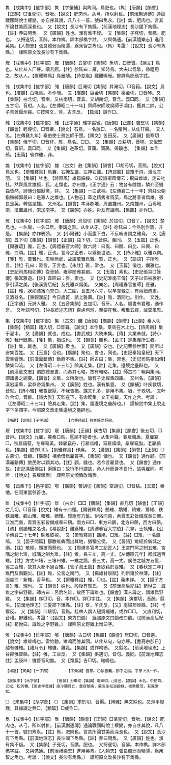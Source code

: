 <!-- { "loadSidebar": true } -->
隽	【戌集中】【隹字部】	隽	【字彙補】與雋同。鳥肥也。（雋）【唐韻】【韻會】【正韻】□徂兗切，音吮。【說文】肥肉也。从弓，所以射隹。【前漢蒯通傳】通論戰國時說士權變，亦自序其說，凡八十一首，號曰雋永。【註】雋，肥肉也。言其所論甘美而深長也。　又【說文】長沙有下雋縣。【前漢地理志】長沙國下雋縣。【註】莽曰閇雋。　又【廣韻】姓也。漢有雋不疑。　又【集韻】子兗切，音臇。肥也。　又捋遂切，音醉。本作檇。詳木部檇字註。　又與儁通。【前漢禮樂志】進用英雋。【人物志】張良體弱而精彊，爲衆智之雋也。（雋）考證：〔【說文】長沙有雋縣。〕　謹照原文改長沙有下雋縣。 

雁	【戌集中】【隹字部】	雁	【唐韻】五宴切【集韻】魚切，□音贗。【說文】鳥也。从隹从人厂聲。讀若鴈。【註】徐鉉曰：雁，知時鳥。大夫以爲摯，昏禮用之，故从人。【爾雅釋鳥】鳧雁醜。【詩邶風】雝雝鳴雁。餘詳鳥部鴈字註。

雂	【戌集中】【隹字部】	雂	【唐韻】巨淹切【集韻】其淹切，□音箝。【說文】鳥也。【廣韻】白喙鳥。本作鳹。　又【廣韻】巨金切【集韻】渠金切，□音琴。又【集韻】枯含切，音堪。又枯南切，音弇。又胡南切，音含。義□同。　又【集韻】五甘切，音玵。人名。【左傳昭二十一年】齊師宋師敗吳師于鴻口，獲其二帥，公子苦雂偃州員。○按釋文，雂，古含反。　【篇海】譌作□。

雃	【戌集中】【隹字部】	雃	【正字通】雃字譌省。【唐韻】【正韻】苦堅切【集韻】【韻會】輕煙切，□音牽。【說文】石鳥。一名雝□，一名精列，从隹幵聲。　又人名。【左傳襄九年】秦伯使士雃乞師于楚。【釋文】苦田反。　又【廣韻】俄寒切【集韻】俄干切，□音豻。雃，鳥名。□□。　又【集韻】丘耕切，音牼。又倪堅切，音姸。義□同。　又【集韻】逆革切，音虉。同鳽。鵁鶄也。　【集韻】本作鳽。【玉篇】省作雃，非。

雄	【戌集中】【隹字部】	雄	〔古文〕赨【集韻】【韻會】□胡弓切，音熊。【說文】鳥父也。【爾雅釋鳥】鳥翼，右掩左雄，左掩右雌。【詩邶風】雄雉于飛，泄泄其羽。　又【集韻】牡也。【詩齊風】雄狐綏綏。○按詩衞風傳云：飛曰雌雄，走曰牝牡。然齊風言雄狐，狐，走類也，亦曰雄。《正字通》云：物各有雌雄，鱗介至蟣蝨皆然，詩傳分屬獸禽，非。　又【集韻】一曰武稱。【左傳襄二十一年】齊莊公朝指殖綽郭最曰：是寡人之雄也。【人物志】草之精秀者爲英，鳥之將羣者爲雄。張良是英，韓信是雄。　又州名。【韻會】本涿郡地，周置雄州。又南雄州，百粵地南，漢置雄州，宋加南字。　又【廣韻】亦姓。舜友有雄陶。【集韻】亦作□。

雅	【戌集中】【隹字部】	雅	【唐韻】烏加切【集韻】於加切，□音丫。【說文】楚烏也。一名鸒，一名□居。秦謂之雅。从隹从牙。【註】徐鉉曰：今俗別作鴉，非是。　【集韻】亦作鴉鵶。　又【小爾雅】小而腹下白，不反哺者謂之雅烏。　又【唐韻】五下切【集韻】【韻會】【正韻】語下切，□音庌。義同。　又【玉篇】正也。【爾雅疏】雅，正也。【周禮春官大師】敎六詩：曰風、曰賦、曰比、曰興、曰雅、曰頌。【註】雅，正也。言今之正者，以爲後世法。　又【詩小雅】以雅以南。【箋】雅，萬舞也。周樂尙武，故謂萬舞爲雅。雅，正也。　又【論語】子所雅言。【註】孔曰：雅言，正言也。【朱註】雅，常也。　又【玉篇】儀也，嫻雅也。【史記司馬相如傳】從車騎，雍容閒雅甚都。　又【玉篇】素也。【史記張耳□餘傳】張耳雅遊。【註】韋昭曰：雅，素也。　又【史記淮南王傳】天子以伍被雅辭，多引漢之美。【後漢竇后紀】及見雅以爲美。　又樂名。【周禮春官笙師】應雅。【註】雅，狀如漆筩而弇口，大二圍，長五尺六寸，以羊韋鞔之，有兩紐疏畫。　又酒器名。【東觀漢記】今日歲首，請上雅壽。【註】雅，酒閜也。別作。　又姓。【正字通】元詩人雅。　又【五音集韻】五加切，音牙。人名。周書有君雅，通作牙。　又叶語可切。【仲長統述志詩】百慮何爲，至要在我。叛散五經，滅棄風雅。

集	【戌集中】【隹字部】	集	〔古文〕雦【唐韻】【廣韻】【韻會】【正韻】秦入切【集韻】【類篇】籍入切，□音箿。【說文】本作雧。羣鳥在木上也。【詩周南】集于灌木。　又【廣韻】就也，成也。【書武成】大統未集。【傳】大業未就。【詩小雅】我行旣集。【箋】集，猶成也。　又【韻會】雜也。【孟子】是集義所生者。【註】集，雜也。　又【廣韻】衆也。　又【廣韻】安也。【史記曹參世家】問所以安集百姓。　又【玉篇】合也。【廣韻】聚也，會也，同也。【史記秦始皇紀】天下雲集響應。【前漢鼂錯傳】動靜不集。【註】師古曰：集，齊也。【史記司馬相如傳】鱗集仰流。　又【左傳昭二十三年】險其走集。【註】走集，邊境之壘辟也。　又【前漢藝文志】劉歆總羣書，而奏其七略，故有輯略。【註】師古曰：輯與集同。謂諸書之總要。【韻會】文集，文所聚也。唐有子史經集四庫。　又州名。【廣韻】漢宕渠縣，梁恭帝爲集州。　又【廣韻】姓也。漢有集壹。　又【韻補】叶疾救切，音就。【詩小雅】我龜旣厭，不我告猶。謀夫孔多，是用不集。猶，于救切。　又叶昨合切，音雜。【詩大雅】天監在下，有命旣集。文王初載，天作之合。考證：〔【左傳昭二十三年】險其走集。【註】集，謂邊境之壘辟也。〕　謹按註中集上脫走字下多謂字。今照原文改走集邊境之壘辟也。 

	【補遺】【寅集】【子字部】		【六書精蘊】與喜好之好同。

雇	【戌集中】【隹字部】	雇	【唐韻】【正韻】侯古切【集韻】【韻會】後五切，□音戸。【說文】九雇，農桑□鳥，扈民不婬者也。从隹戸聲。春雇鳻盾，夏雇竊□，秋雇竊藍，冬雇竊黃。棘雇竊丹，行雇唶唶，宵雇嘖嘖，桑雇竊脂，老雇鷃也。【集韻】或作□□。【爾雅釋鳥】作鳸。　又【廣韻】【集韻】【韻會】【正韻】□古慕切，音顧。【廣韻】相承借爲雇賃字。【集韻】傭也。　又【韻會】通作顧。【前漢鼂錯傳】斂民財以顧其功。【註】顧，讎也。若今言雇賃也。　又【韻會】通作故。【史記馮唐傳註】索隱曰：故行不行謂故，命人行而身不自行，故與雇同。考證：〔【說文】春雇頒盾〕　謹照原文頒盾改鳻盾。 

郀	【酉集下】【邑字部】	郀	【廣韻】苦胡切【集韻】空胡切，□音枯。【玉篇】秦地。在河東當郀首也。

雉	【戌集中】【隹字部】	雉	〔古文〕□□【唐韻】【集韻】直几切【韻會】【正韻】丈几切，□音薙【說文】雉有十四種。【爾雅釋鳥】鷂雉、鷮雉、鳪雉、鷩雉、秩秩海雉、鸐山雉、雗雉、鵫雉。雉絕有力奮。伊洛而南，素質五彩皆備成章曰翬。江淮而南，靑質五彩皆備成章曰鷂。南方曰□，東方曰鶅，北方曰鵗，西方曰鷷。【疏】別諸雉之名也。【易說卦】離爲雉。【周禮春官大宗伯】六摯，士執雉。【公羊傳襄二十七年】昧雉彼視。　又【爾雅釋鳥】鵽鳩，□雉。【註】□雉，一名鵽鳩。　又【晏子問篇】鄒滕雉犇而出其地，猶稱公侯。　又【晉語】雉經於新城之廟。【註】雉經，頭搶而懸也。　又【周禮冬官考工記匠人】王宮門阿之制五雉，宮隅之制七雉，城隅之制九雉。【註】雉，長三丈，高一丈。【左傳隱元年】都城過百雉。【註】方丈曰堵，三堵曰雉。一雉之牆，長三丈，高一丈。侯伯之城方五里，徑三百雉，故其大都不過百雉。【管子海王篇】吾欲藉於臺雉。　又【春秋定二年】雉門及兩觀災。【註】雉，公宮之南門。　又【揚雄甘泉賦】列新雉於林薄。【註】服虔曰：新雉，香草也。　又【爾雅釋詁】雉，□也。【註】義未詳。　又【揚子方言】雉，理也。　又【韻會】姓也。殷後有雉氏。　又【前漢高后紀註】荀悅曰：諱雉之字曰野雞。師古曰：呂后名雉，故臣下諱雉也。【韻會】漢人諱之，謂雉爲野雞。　又【集韻】序□切，音。本作□。詳□字註。　又【集韻】演爾切，音酏。縣名。【前漢地理志】江夏郡下雉縣。【註】雉，羊氏反。【又】南陽郡雉縣。【註】弋爾反。　又【集韻】口駭切，音鍇。桂林人謂人短爲矲雉，或作□□。　又直利切，音稚。野雞也。考證：〔【說文】東方曰鶹〕　謹照原文曰鶹改曰鶅。〔【前漢高后紀註】荀悅曰，諱雉之字野雞。〕　謹照原文野雞上增曰字。 

雊	【戌集中】【隹字部】	雊	【唐韻】古□切【集韻】【韻會】居□切，□音遘。【說文】雄雉鳴也。雷始動，雉鳴而雊其頸。从隹从句，句亦聲。【書高宗肜日】越有雊雉。【禮月令】雉雊，雞乳。【集韻】或作呴鴝。　又縣名。【前漢地理志】上谷郡雊瞀縣。【註】雊，工豆反。　又【集韻】俱遇切，音句。義同。【前漢地理志註】孟康曰：雊瞀音句無。　又【類篇】吉□切。雉鳴也。

	【補遺】【寅集】【宀字部】		【字彙補】音蒙。〇按音義，卽字之譌。字原上从冖作。

	【辰集中】【木字部】		【唐韻】力舉切【集韻】兩舉切，□音呂。【廣韻】木名。中箭笴。　又松，松別種。【南史孝義傳】廋沙彌母亡，晝夜號痛，墓忽生松百餘株，枝葉欝茂，有異常松。

□	【未集中】【糸字部】	□	【集韻】求於切，音渠。【博雅】無文綵也。又薄平鞮屨，其緣謂之無□。【類篇】□或作□。

雋	【戌集中】【隹字部】	雋	【唐韻】【韻會】【正韻】□徂兗切，音吮。【說文】肥肉也。从弓，所以射隹。【前漢蒯通傳】通論戰國時說士權變，亦自序其說，凡八十一首，號曰雋永。【註】雋，肥肉也。言其所論甘美而深長也。　又【說文】長沙有下雋縣。【前漢地理志】長沙國下雋縣。【註】莽曰閇雋。　又【廣韻】姓也。漢有雋不疑。　又【集韻】子兗切，音臇。肥也。　又捋遂切，音醉。本作檇。詳木部檇字註。　又與儁通。【前漢禮樂志】進用英雋。【人物志】張良體弱而精彊，爲衆智之雋也。考證：〔【說文】長沙有雋縣。〕　謹照原文改長沙有下雋縣。 

